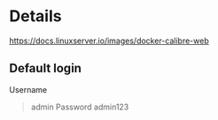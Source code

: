 # Details 
https://docs.linuxserver.io/images/docker-calibre-web

## Default login	
Username
> admin 
Password
> admin123
